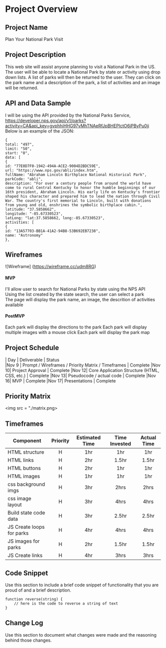 # Project Overview

## Project Name

Plan Your National Park Visit


## Project Description

This web site will assist anyone planning to visit a National Park in the US.  The user will be able to locate a National Park by state or activity using drop down lists.  A list of parks will then be returned to the user.  They can click on the park name and a description of the park, a list of activities and an image will be returned. 


## API and Data Sample
I will be using the API provided by the National Parks Service, https://developer.nps.gov/api/v1/parks?activity=CA&api_key=gvphhiHHG97vMhTNAeRfJpBHEPlctO6jPByPu0ji  
Below is an example of the JSON:
```
{
total: "497",
limit: "50",
start: "0",
data: [
{
id: "77E0D7F0-1942-494A-ACE2-9004D2BDC59E",
url: "https://www.nps.gov/abli/index.htm",
fullName: "Abraham Lincoln Birthplace National Historical Park",
parkCode: "abli",
description: "For over a century people from around the world have come to rural Central Kentucky to honor the humble beginnings of our 16th president, Abraham Lincoln. His early life on Kentucky's frontier shaped his character and prepared him to lead the nation through Civil War. The country's first memorial to Lincoln, built with donations from young and old, enshrines the symbolic birthplace cabin.",
latitude: "37.5858662",
longitude: "-85.67330523",
latLong: "lat:37.5858662, long:-85.67330523",
activities: [
{
id: "13A57703-BB1A-41A2-94B8-53B692EB7238",
name: "Astronomy"
},
```

## Wireframes

![Wireframe] (https://wireframe.cc/udm8RG)


#### MVP 
I'll allow user to search for National Parks by state using the NPS API  
Using the list created by the state search, the user can select a park  
The page will display the park name, an image, the descrition of activities available

#### PostMVP  
Each park will display the directions to the park
Each park will display multiple images with a mouse click
Each park will display the park map

## Project Schedule


|  Day | Deliverable                                        | Status      
|Nov 9 | Prompt / Wireframes / Priority Matrix / Timeframes | Complete
|Nov 10| Project Approval                                   | Complete
|Nov 12| Core Application Structure (HTML, CSS, etc.)       | Complete
|Nov 13| Pseudocode / actual code                           | Complete
|Nov 16| MVP                                                | Complete
|Nov 17| Presentations                                      | Complete

## Priority Matrix
 
<img src = "./matrix.png>

## Timeframes

| Component                | Priority| Estimated Time | Time Invested| Actual Time|
| -------------------------|:--------:|:-------------:|:------------:|:----------:| 
| HTML structure           | H        |  1hr          |   1hr        |   1hr      |
| HTML links               | H        |  2hr          |   1.5hr      |   1.5hr    | 
| HTML buttons             | H        |  2hr          |   1hr        |   1hr      |
| HTML images              | H        |  1hr          |   1hr        |   1hr      |
| css background imgs      | H        |  3hr          |   2hrs       |   2hrs     |
| css image layout         | H        |  3hr          |   4hrs       |   4hrs     |
| Build state code data    | H        |  3hr          |   2.5hr      |   2.5hr    |
| JS Create loops for parks| H        |  4hr          |   4hrs       |   4hrs     |
| JS images for parks      | H        |  2hr          |   1.5hr      |   1.5hr    |
| JS Create links          | H        |  4hr          |   3hrs       |   3hrs     |



## Code Snippet

Use this section to include a brief code snippet of functionality that you are proud of and a brief description.  

```
function reverse(string) {
	// here is the code to reverse a string of text
}
```

## Change Log
 Use this section to document what changes were made and the reasoning behind those changes.
